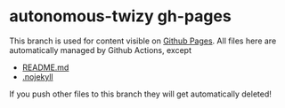 # autonomous-twizy gh-pages

This branch is used for content visible on [Github Pages](https://ossianeriksson.github.io/autonomous-twizy/). All files here are automatically managed by Github Actions, except

* [README.md](README.md)
* [.nojekyll](.nojekyll)

If you push other files to this branch they will get automatically deleted!
